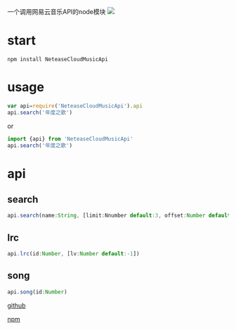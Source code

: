 一个调用网易云音乐API的node模块
![](http://binaryify.github.io/images/api.jpg)
# start
```
npm install NeteaseCloudMusicApi
```
# usage

```js
var api=require('NeteaseCloudMusicApi').api
api.search('年度之歌')
```
or
```js
import {api} from 'NeteaseCloudMusicApi'
api.search('年度之歌')
```

# api
## search
 ```js
api.search(name:String, [limit:Nnumber default:3, offset:Number default:0])
 ```

## lrc
 ```js
api.lrc(id:Number, [lv:Number default:-1])
 ```

## song
 ```js
api.song(id:Number)
 ```

[github](https://github.com/Binaryify/NeteaseCloudMusicApi)

[npm](https://www.npmjs.com/package/NeteaseCloudMusicApi)